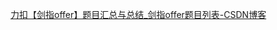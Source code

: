 [力扣【剑指offer】题目汇总与总结_剑指offer题目列表-CSDN博客](https://blog.csdn.net/weixin_43840280/article/details/119447204#:~:text=%E5%8A%9B%E6%89%A3%E3%80%90%E5%89%91%E6%8C%87offer)